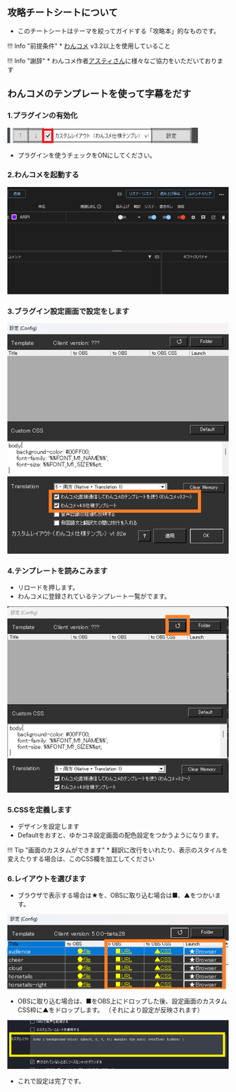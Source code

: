 ## 攻略チートシートについて

* このチートシートはテーマを絞ってガイドする「攻略本」的なものです。

!!! Info "前提条件"
    * [わんコメ](https://onecomme.com/) v3.2以上を使用していること

!!! Info "謝辞"
    * わんコメ作者[アスティさん](https://twitter.com/AstieDog)に様々なご協力をいただいております

## わんコメのテンプレートを使って字幕をだす

### 1.プラグインの有効化

![ファイル](../plugin/images/plugin_octemplateGen_p1.png)

* プラグインを使うチェックをONにしてください。

### 2.わんコメを起動する

![ファイル](images/cs_onetemplate_p3.png)

### 3.ブラグイン設定画面で設定をします

![yukari](images/cs_onetemplate_p2.png)

### 4.テンプレートを読みこみます

* リロードを押します。
* わんコメに登録されているテンプレート一覧がでます。

![yukari](images/cs_onetemplate_p4.png)

### 5.CSSを定義します

* デザインを設定します
* Defaultをおすと、ゆかコネ設定画面の配色設定をつかうようになります。

!!! Tip "画面のカスタムができます"
    * 翻訳に改行をいれたり、表示のスタイルを変えたりする場合は、このCSS欄を加工してください

### 6.レイアウトを選びます

* ブラウザで表示する場合は★を、OBSに取り込む場合は■、▲をつかいます。

![yukari](images/cs_onetemplate_p5.png)

* OBSに取り込む場合は、■をOBS上にドロップした後、設定画面のカスタムCSS枠に▲をドロップします。
（それにより設定が反映されます）

![yukari](images/cs_onetemplate_p6.png)

* これで設定は完了です。